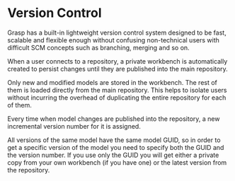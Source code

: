 # Version Control

Grasp has a built-in lightweight version control system designed to be fast, scalable and flexible enough without confusing non-technical users with difficult SCM concepts such as branching, merging and so on.

When a user connects to a repository, a private workbench is automatically created to persist changes until they are published into the main repository.

Only new and modified models are stored in the workbench. The rest of them is loaded directly from the main repository. This helps to isolate users without incurring the overhead of duplicating the entire repository for each of them.

Every time when model changes are published into the repository, a new incremental version number for it is assigned.

All versions of the same model have the same model GUID, so in order to get a specific version of the model you need to specify both the GUID and the version number. If you use only the GUID you will get either a private copy from your own workbench (if you have one) or the latest version from the repository.
